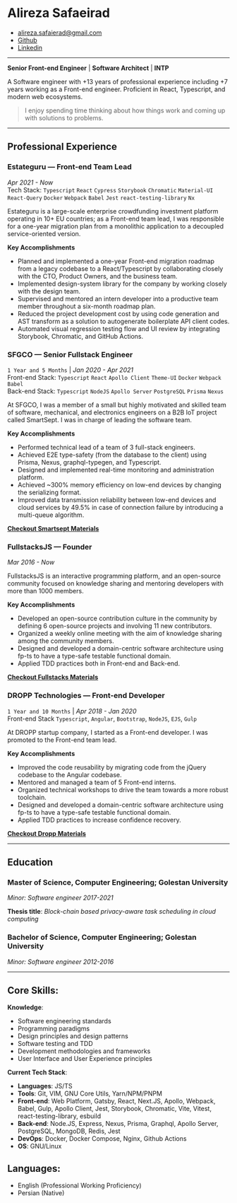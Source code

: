 
<!-- omit in toc -->
# Alireza Safaeirad
* alireza.safaierad@gmail.com
* [Github](https://github.com/ASafaeirad)
* [Linkedin](https://www.linkedin.com/in/ASafaeirad)

---

**Senior Front-end Engineer** | **Software Architect** | **INTP**

A Software engineer with +13 years of professional experience including +7 years working as a Front-end engineer. Proficient  in React, Typescript, and modern web ecosystems.


> I enjoy spending time thinking about how things work and coming up with solutions to problems.

---

## Professional Experience

### Estateguru — Front-end Team Lead
_Apr 2021 - Now_\
Tech Stack: `Typescript` `React` `Cypress` `Storybook` `Chromatic` `Material-UI` `React-Query` `Docker` `Webpack` `Babel` `Jest` `react-testing-library` `Nx`

Estateguru is a large-scale enterprise crowdfunding investment platform operating in 10+ EU countries; as a Front-end team lead, I was responsible for a one-year migration plan from a monolithic application to a decoupled service-oriented version.

**Key Accomplishments**

-   Planned and implemented a one-year Front-end migration roadmap from a legacy codebase to a React/Typescript by collaborating closely with the CTO, Product Owners, and the business team.
-   Implemented design-system library for the company by working closely with the design team.
-   Supervised and mentored an intern developer into a productive team member throughout a six-month roadmap plan.
-   Reduced the project development cost by using code generation and AST transform as a solution to autogenerate boilerplate API client codes.
-   Automated visual regression testing flow and UI review by integrating Storybook, Chromatic, and GitHub Actions.

### SFGCO — Senior Fullstack Engineer
`1 Year and 5 Months` | _Jan 2020 - Apr 2021_\
Front-end Stack: `Typescript` `React` `Apollo Client` `Theme-UI` `Docker` `Webpack` `Babel` \
Back-end Stack: `Typescript` `NodeJS` `Apollo Server` `PostgreSQL` `Prisma` `Nexus`

At SFGCO, I was a member of a small but highly motivated and skilled team of software, mechanical, and electronics engineers on a B2B IoT project called SmartSept. I was in charge of leading the software team.

**Key Accomplishments**

-   Performed technical lead of a team of 3 full-stack engineers.
-   Achieved E2E type-safety (from the database to the client) using Prisma, Nexus, graphql-typegen, and Typescript.
-   Designed and implemented real-time monitoring and administration platform.
-   Achieved ~300% memory efficiency on low-end devices by changing the serializing format.
-   Improved data transmission reliability between low-end devices and cloud services by 49.5% in case of connection failure by introducing a multi-queue algorithm.

**[Checkout Smartsept Materials](./projects/smartsept.md)**

### FullstacksJS — Founder
_Mar 2016 - Now_

FullstacksJS is an interactive programming platform, and an open-source community focused on knowledge sharing and mentoring developers with more than 1000 members.

**Key Accomplishments**

* Developed an open-source contribution culture in the community by defining 6 open-source projects and involving 11 new contributors.
* Organized a weekly online meeting with the aim of knowledge sharing among the community members.
* Designed and developed a domain-centric software architecture using fp-ts to have a type-safe testable functional domain.
* Applied TDD practices both in Front-end and Back-end.

**[Checkout Fullstacks Materials](./projects/fullstacks-app.md)**

### DROPP Technologies — Front-end Developer
`1 Year and 10 Months` | _Apr 2018 - Jan 2020_ \
Front-end Stack `Typescript`, `Angular`, `Bootstrap`, `NodeJS`, `EJS`, `Gulp`

At DROPP startup company, I started as a Front-end developer. I was promoted to the Front-end team lead.

**Key Accomplishments**

-   Improved the code reusability by migrating code from the jQuery codebase to the Angular codebase.
-   Mentored and managed a team of 5 Front-end interns.
-   Organized technical workshops to drive the team towards a more robust toolchain.
-   Designed and developed a domain-centric software architecture using fp-ts to have a type-safe testable functional domain.
-   Applied TDD practices to increase confidence recovery.

**[Checkout Dropp Materials](./projects/dropp.md)**

---

## Education

### Master of Science, Computer Engineering; Golestan University
*Minor: Software engineer 2017-2021*

**Thesis title**: *Block-chain based privacy-aware task scheduling in cloud computing*

### Bachelor of Science, Computer Engineering; Golestan University
*Minor: Software engineer 2012-2016*

---

## Core Skills:

**Knowledge**:
* Software engineering standards
* Programming paradigms
* Design principles and design patterns
* Software testing and TDD
* Development methodologies and frameworks
* User Interface and User Experience principles

**Current Tech Stack**:
* **Languages**: JS/TS
* **Tools**: Git, VIM, GNU Core Utils, Yarn/NPM/PNPM
* **Front-end**: Web Platform, Gatsby, React, Next.JS, Apollo, Webpack, Babel, Gulp, Apollo Client, Jest, Storybook, Chromatic, Vite, Vitest, react-testing-library, esbuild
* **Back-end**: Node.JS, Express, Nexus, Prisma, Graphql, Apollo Server, PostgreSQL, MongoDB, Redis, Jest
* **DevOps**: Docker, Docker Compose, Nginx, Github Actions
* **OS**: GNU/Linux

## Languages:
* English (Professional Working Proficiency)
* Persian (Native)
